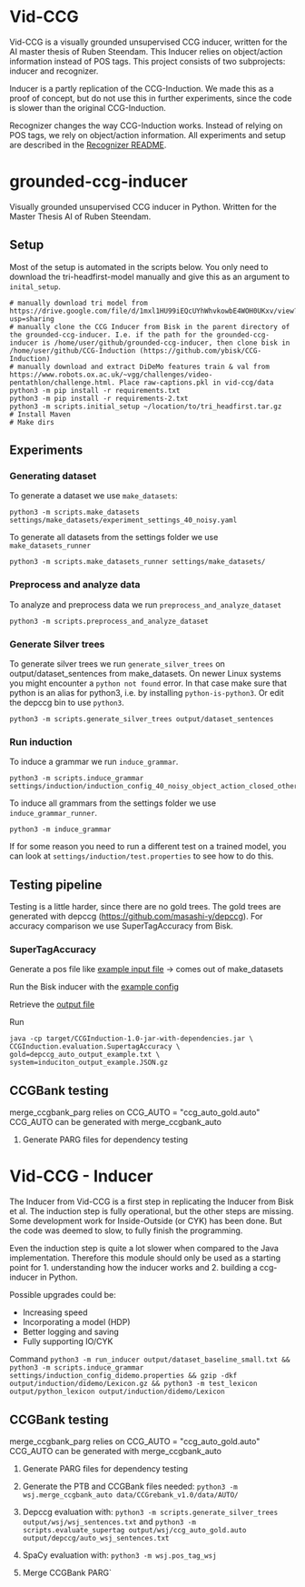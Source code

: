 # Vid-CCG

Vid-CCG is a visually grounded unsupervised CCG inducer, written for the AI master thesis of Ruben Steendam. This Inducer relies on object/action information instead of POS tags. This project consists of two subprojects: inducer and recognizer.

Inducer is a partly replication of the CCG-Induction. We made this as a proof of concept, but do not use this in further experiments, since the code is slower than the original CCG-Induction.

Recognizer changes the way CCG-Induction works. Instead of relying on POS tags, we rely on object/action information. All experiments and setup are described in the [Recognizer README](vid-ccg/README.md).

# grounded-ccg-inducer
Visually grounded unsupervised CCG inducer in Python. Written for the Master Thesis AI of Ruben Steendam.

## Setup
Most of the setup is automated in the scripts below. You only need to download the tri-headfirst-model manually and give this as an argument to `inital_setup`.

```
# manually download tri model from https://drive.google.com/file/d/1mxl1HU99iEQcUYhWhvkowbE4WOH0UKxv/view?usp=sharing
# manually clone the CCG Inducer from Bisk in the parent directory of the grounded-ccg-inducer. I.e. if the path for the grounded-ccg-inducer is /home/user/github/grounded-ccg-inducer, then clone bisk in /home/user/github/CCG-Induction (https://github.com/ybisk/CCG-Induction)
# manually download and extract DiDeMo features train & val from https://www.robots.ox.ac.uk/~vgg/challenges/video-pentathlon/challenge.html. Place raw-captions.pkl in vid-ccg/data
python3 -m pip install -r requirements.txt
python3 -m pip install -r requirements-2.txt
python3 -m scripts.initial_setup ~/location/to/tri_headfirst.tar.gz
# Install Maven
# Make dirs

```

## Experiments
### Generating dataset
To generate a dataset we use `make_datasets`:
```
python3 -m scripts.make_datasets settings/make_datasets/experiment_settings_40_noisy.yaml
```

To generate all datasets from the settings folder we use `make_datasets_runner`
```
python3 -m scripts.make_datasets_runner settings/make_datasets/
```

### Preprocess and analyze data
To analyze and preprocess data we run `preprocess_and_analyze_dataset`
```
python3 -m scripts.preprocess_and_analyze_dataset
```

### Generate Silver trees
To generate silver trees we run `generate_silver_trees` on output/dataset_sentences from make_datasets. 
On newer Linux systems you might encounter a `python not found` error. In that case make sure that python is an alias for python3, i.e. by installing `python-is-python3`. Or edit the depccg bin to use `python3`.
```
python3 -m scripts.generate_silver_trees output/dataset_sentences
```

### Run induction
To induce a grammar we run `induce_grammar`.
```
python3 -m scripts.induce_grammar settings/induction/induction_config_40_noisy_object_action_closed_other_open.properties
```

To induce all grammars from the settings folder we use `induce_grammar_runner`.
```
python3 -m induce_grammar
```

If for some reason you need to run a different test on a trained model, you can look at `settings/induction/test.properties` to see how to do this.


## Testing pipeline
Testing is a little harder, since there are no gold trees. The gold trees are generated with depccg (https://github.com/masashi-y/depccg). For accuracy comparison we use SuperTagAccuracy from Bisk.

### SuperTagAccuracy
Generate a pos file like [example input file](examples/induction_input_example.txt) -> comes out of make_datasets

Run the Bisk inducer with the [example config](examples/induction_config_example.properties)

Retrieve the [output file](examples/induction_output_example.JSON.gz)

Run 
```
java -cp target/CCGInduction-1.0-jar-with-dependencies.jar \
CCGInduction.evaluation.SupertagAccuracy \
gold=depccg_auto_output_example.txt \
system=induciton_output_example.JSON.gz
```

## CCGBank testing
merge_ccgbank_parg relies on CCG_AUTO = "ccg_auto_gold.auto"
CCG_AUTO can be generated with merge_ccgbank_auto
1. Generate PARG files for dependency testing

# Vid-CCG - Inducer

The Inducer from Vid-CCG is a first step in replicating the Inducer from Bisk et al. The induction step is fully operational, but the other steps are missing. Some development work for Inside-Outside (or CYK) has been done. But the code was deemed to slow, to fully finish the programming. 

Even the induction step is quite a lot slower when compared to the Java implementation. Therefore this module should only be used as a starting point for 1. understanding how the inducer works and 2. building a ccg-inducer in Python.

Possible upgrades could be:
- Increasing speed
- Incorporating a model (HDP)
- Better logging and saving
- Fully supporting IO/CYK


Command
`
python3 -m run_inducer output/dataset_baseline_small.txt && python3 -m scripts.induce_grammar settings/induction_config_didemo.properties && gzip -dkf output/induction/didemo/Lexicon.gz && python3 -m test_lexicon output/python_lexicon output/induction/didemo/Lexicon
`
## CCGBank testing
merge_ccgbank_parg relies on CCG_AUTO = "ccg_auto_gold.auto"
CCG_AUTO can be generated with merge_ccgbank_auto
1. Generate PARG files for dependency testing

1. Generate the PTB and CCGBank files needed: `python3 -m wsj.merge_ccgbank_auto data/CCGrebank_v1.0/data/AUTO/`
2. Depccg evaluation with: `python3 -m scripts.generate_silver_trees output/wsj/wsj_sentences.txt` and `python3 -m scripts.evaluate_supertag output/wsj/ccg_auto_gold.auto output/depccg/auto_wsj_sentences.txt`
3. SpaCy evaluation with: `python3 -m wsj.pos_tag_wsj`
3. Merge CCGBank PARG`